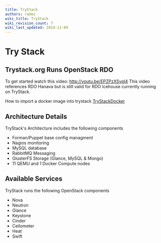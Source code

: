 ```yaml
---
title: TryStack
authors: radez
wiki_title: TryStack
wiki_revision_count: 7
wiki_last_updated: 2014-11-04
---
```


# Try Stack

## Trystack.org Runs OpenStack RDO

To get started watch this video: [<http://youtu.be/EPZPzXSypl4>](http://youtu.be/EPZPzXSypl4)
This video references RDO Hanava but is still valid for RDO Icehouse currently running on TryStack.

How to import a docker image into trystack [TryStackDocker](TryStackDocker)

## Architecture Details

TryStack's Architecture includes the following components

*   Forman/Puppet base config managment
*   Nagios monitoring
*   MySQL database
*   RabbitMQ Messaging
*   GlusterFS Storage (Glance, MySQL & Mongo)
*   11 QEMU and 1 Docker Compute nodes

## Available Services

TryStack runs the following OpenStack components

*   Nova
*   Neutron
*   Glance
*   Keystone
*   Cinder
*   Ceilometer
*   Heat
*   Swift
